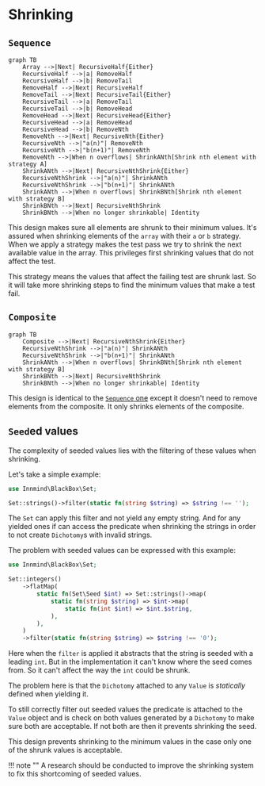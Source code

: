 # Shrinking

## `Sequence`

```mermaid
graph TB
    Array -->|Next| RecursiveHalf{Either}
    RecursiveHalf -->|a| RemoveHalf
    RecursiveHalf -->|b| RemoveTail
    RemoveHalf -->|Next| RecursiveHalf
    RemoveTail -->|Next| RecursiveTail{Either}
    RecursiveTail -->|a| RemoveTail
    RecursiveTail -->|b| RemoveHead
    RemoveHead -->|Next| RecursiveHead{Either}
    RecursiveHead -->|a| RemoveHead
    RecursiveHead -->|b| RemoveNth
    RemoveNth -->|Next| RecursiveNth{Either}
    RecursiveNth -->|"a(n)"| RemoveNth
    RecursiveNth -->|"b(n+1)"| RemoveNth
    RemoveNth -->|When n overflows| ShrinkANth[Shrink nth element with strategy A]
    ShrinkANth -->|Next| RecursiveNthShrink{Either}
    RecursiveNthShrink -->|"a(n)"| ShrinkANth
    RecursiveNthShrink -->|"b(n+1)"| ShrinkANth
    ShrinkANth -->|When n overflows| ShrinkBNth[Shrink nth element with strategy B]
    ShrinkBNth -->|Next| RecursiveNthShrink
    ShrinkBNth -->|When no longer shrinkable| Identity
```

This design makes sure all elements are shrunk to their minimum values. It's assured when shrinking elements of the `array` with their `a` or `b` strategy. When we apply a strategy makes the test pass we try to shrink the next available value in the array. This privileges first shrinking values that do not affect the test.

This strategy means the values that affect the failing test are shrunk last. So it will take more shrinking steps to find the minimum values that make a test fail.

## `Composite`

```mermaid
graph TB
    Composite -->|Next| RecursiveNthShrink{Either}
    RecursiveNthShrink -->|"a(n)"| ShrinkANth
    RecursiveNthShrink -->|"b(n+1)"| ShrinkANth
    ShrinkANth -->|When n overflows| ShrinkBNth[Shrink nth element with strategy B]
    ShrinkBNth -->|Next| RecursiveNthShrink
    ShrinkBNth -->|When no longer shrinkable| Identity
```

This design is identical to the [`Sequence` one](#sequence) except it doesn't need to remove elements from the composite. It only shrinks elements of the composite.

## `Seed`ed values

The complexity of seeded values lies with the filtering of these values when shrinking.

Let's take a simple example:

```php
use Innmind\BlackBox\Set;

Set::strings()->filter(static fn(string $string) => $string !== '');
```

The `Set` can apply this filter and not yield any empty string. And for any yielded ones if can access the predicate when shrinking the strings in order to not create `Dichotomy`s with invalid strings.

The problem with seeded values can be expressed with this example:

```php
use Innmind\BlackBox\Set;

Set::integers()
    ->flatMap(
        static fn(Set\Seed $int) => Set::strings()->map(
            static fn(string $string) => $int->map(
                static fn(int $int) => $int.$string,
            ),
        ),
    )
    ->filter(static fn(string $string) => $string !== '0');
```

Here when the `filter` is applied it abstracts that the string is seeded with a leading `int`. But in the implementation it can't know where the seed comes from. So it can't affect the way the `int` could be shrunk.

The problem here is that the `Dichotomy` attached to any `Value` is _statically_ defined when yielding it.

To still correctly filter out seeded values the predicate is attached to the `Value` object and is check on both values generated by a `Dichotomy` to make sure both are acceptable. If not both are then it prevents shrinking the seed.

This design prevents shrinking to the minimum values in the case only one of the shrunk values is acceptable.

!!! note ""
    A research should be conducted to improve the shrinking system to fix this shortcoming of seeded values.
